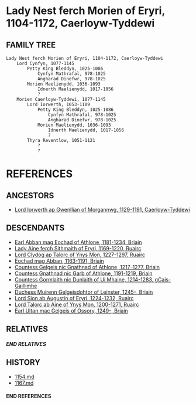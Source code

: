 # Lady Nest ferch Morien of Eryri, 1104-1172, Caerloyw-Tyddewi

## FAMILY TREE
```
Lady Nest ferch Morien of Eryri, 1104-1172, Caerloyw-Tyddewi
    Lord Cynfyn, 1077-1145
        Petty King Bleddyn, 1025-1086
            Cynfyn Mathrafal, 978-1025
            Angharad Dinefwr, 978-1025
        Morien Maelienydd, 1036-1093
            Idnerth Maelienydd, 1017-1056
            ?
    Morien Caerloyw-Tyddewi, 1077-1145
        Lord Iorwerth, 1053-1109
            Petty King Bleddyn, 1025-1086
                Cynfyn Mathrafal, 978-1025
                Angharad Dinefwr, 978-1025
            Morien Maelienydd, 1036-1093
                Idnerth Maelienydd, 1017-1056
                ?
        Thyra Reventlow, 1051-1121
            ?
            ?
```


# REFERENCES

## ANCESTORS
* [Lord Iorwerth ap Gwenllian of Morgannwg, 1129-1191, Caerloyw-Tyddewi](iorwerth_ap_gwenllian_1129.md)

## DESCENDANTS
* [Earl Abban mag Eochad of Athlone, 1181-1234, Briain](abban_mag_eochad_1181.md)
* [Lady Aine ferch Sithmaith of Eryri, 1169-1220, Ruairc](aine_ferch_sithmaith_1169.md)
* [Lord Clydog ap Talorc of Ynys Mon, 1227-1297, Ruairc](clydog_ap_talorc_1227.md)
* [Eochad mag Abban, 1163-1191, Briain](eochad_mag_abban_1163.md)
* [Countess Gelgeis nic Gnathnad of Athlone, 1217-1277, Briain](gelgeis_nic_gnathnad_1217.md)
* [Countess Gnathnad nic Garb of Athlone, 1191-1219, Briain](gnathnad_nic_garb_1191.md)
* [Countess Gormlaith nic Dunlaith of Ui Mhaine, 1214-1283, gCais-Gaillimhe](gormlaith_nic_dunlaith_1214.md)
* [Duchess Muirenn Gelgeisdohtor of Leinster, 1245-, Briain](muirenn_gelgeisdohtor_1245.md)
* [Lord Sion ab Augustin of Eryri, 1224-1232, Ruairc](sion_ab_augustin_1224.md)
* [Lord Talorc ab Aine of Ynys Mon, 1200-1271, Ruairc](talorc_ab_aine_1200.md)
* [Earl Ultan mac Gelgeis of Ossory, 1249-, Briain](ultan_mac_gelgeis_1249.md)

## RELATIVES

##### END RELATIVES 
## HISTORY
* [1154.md](../h/1154.md)
* [1167.md](../h/1167.md)

#### END REFERENCES
